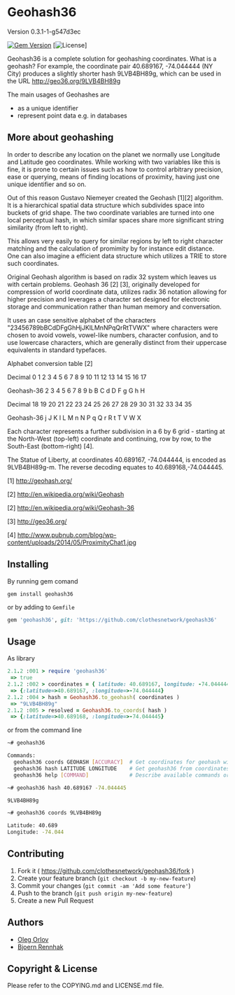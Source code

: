 # Geohash36
Version 0.3.1-1-g547d3ec

[![Gem Version](https://badge.fury.io/rb/geohash36.svg)](http://badge.fury.io/rb/geohash36)
[![License](http://img.shields.io/badge/license-MIT-brightgreen.svg)]

Geohash36 is a complete solution for geohashing coordinates. What is a geohash? For example, the
coordinate pair 40.689167, -74.044444 (NY City) produces a slightly shorter hash 9LVB4BH89g, which
can be used in the URL http://geo36.org/9LVB4BH89g

The main usages of Geohashes are

  * as a unique identifier
  * represent point data e.g. in databases


## More about geohashing

In order to describe any location on the planet we normally use Longitude and Latitude geo
coordinates. While working with two variables like this is fine, it is prone to certain issues such
as how to control arbitrary precision, ease or querying, means of finding locations of proximity,
having just one unique identifier and so on.

Out of this reason Gustavo Niemeyer created the Geohash [1][2] algorithm. It is a hierarchical spatial
data structure which subdivides space into buckets of grid shape. The two coordinate variables are
turned into one local perceptual hash, in which similar spaces share more significant string
similarity (from left to right).

This allows very easily to query for similar regions by left to right character matching and the
calculation of promimity by for instance edit distance. One can also imagine a efficient data
structure which utilizes a TRIE to store such coordinates.

Original Geohash algorithm is based on radix 32 system which leaves us with certain problems.
Geohash 36 [2] [3], originally developed for compression of world coordinate data, utilizes radix 36
notation allowing for higher precision and leverages a character set designed for electronic storage
and communication rather than human memory and conversation.

It uses an case sensitive alphabet of the characters "23456789bBCdDFgGhHjJKlLMnNPqQrRtTVWX" where
characters were chosen to avoid vowels, vowel-like numbers, character confusion, and to use
lowercase characters, which are generally distinct from their uppercase equivalents in standard
typefaces.

Alphabet conversion table [2]

Decimal     0   1   2   3   4   5   6   7   8   9   10  11  12  13  14  15  16  17

Geohash-36  2   3   4   5   6   7   8   9   b   B   C   d   D   F   g   G   h   H

Decimal     18  19  20  21  22  23  24  25  26  27  28  29  30  31  32  33  34  35

Geohash-36  j   J   K   l   L   M   n   N   P   q   Q   r   R   t   T   V   W   X

Each character represents a further subdivision in a 6 by 6 grid - starting at the North-West
(top-left) coordinate and continuing, row by row, to the South-East (bottom-right) [4].

The Statue of Liberty, at coordinates 40.689167, -74.044444, is encoded as 9LVB4BH89g-m. The reverse
decoding equates to 40.689168,-74.044445.

[1] http://geohash.org/

[2] http://en.wikipedia.org/wiki/Geohash

[2] http://en.wikipedia.org/wiki/Geohash-36

[3] http://geo36.org/

[4] http://www.pubnub.com/blog/wp-content/uploads/2014/05/ProximityChat1.jpg


## Installing

By running gem comand

```
gem install geohash36
```

or by adding to `Gemfile`

```ruby
gem 'geohash36', git: 'https://github.com/clothesnetwork/geohash36'
```

## Usage

As library


```ruby
2.1.2 :001 > require 'geohash36'
 => true
2.1.2 :002 > coordinates = { latitude: 40.689167, longitude: -74.044444 }
 => {:latitude=>40.689167, :longitude=>-74.044444}
2.1.2 :004 > hash = Geohash36.to_geohash( coordinates )
 => "9LVB4BH89g"
2.1.2 :005 > resolved = Geohash36.to_coords( hash )
 => {:latitude=>40.689168, :longitude=>-74.044445}
```

or from the command line

```sh
~# geohash36

Commands:
  geohash36 coords GEOHASH [ACCURACY]  # Get coordinates for geohash with specified accuracy
  geohash36 hash LATITUDE LONGITUDE    # Get geohash36 from coordinates
  geohash36 help [COMMAND]             # Describe available commands or one specific command
```

```sh
~# geohash36 hash 40.689167 -74.044445

9LVB4BH89g
```
```sh
~# geohash36 coords 9LVB4BH89g

Latitude: 40.689
Longitude: -74.044
```

## Contributing

1. Fork it ( https://github.com/clothesnetwork/geohash36/fork )
2. Create your feature branch (`git checkout -b my-new-feature`)
3. Commit your changes (`git commit -am 'Add some feature'`)
4. Push to the branch (`git push origin my-new-feature`)
5. Create a new Pull Request


## Authors

* [Oleg Orlov](https://github.com/OrelSokolov)
* [Bjoern Rennhak](https://github.com/rennhak)

## Copyright & License

Please refer to the COPYING.md and LICENSE.md file.
